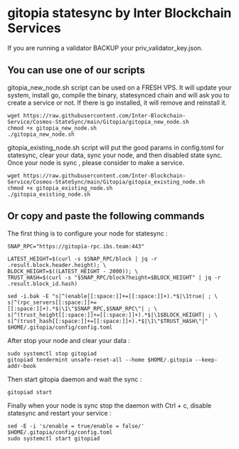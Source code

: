 # gitopia statesync by Inter Blockchain Services

If you are running a validator BACKUP your priv_validator_key.json.

## You can use one of our scripts

gitopia_new_node.sh script can be used on a FRESH VPS. It will update your system, install go, compile the binary, statesynced chain and will ask you to create a service or not. If there is go installed, it will remove and reinstall it.

```
wget https://raw.githubusercontent.com/Inter-Blockchain-Service/Cosmos-StateSync/main/Gitopia/gitopia_new_node.sh
chmod +x gitopia_new_node.sh
./gitopia_new_node.sh
```

gitopia_existing_node.sh script will put the good params in config.toml for statesync, clear your data, sync your node, and then disabled state sync. Once your node is sync , please consider to make a service.

```
wget https://raw.githubusercontent.com/Inter-Blockchain-Service/Cosmos-StateSync/main/Gitopia/gitopia_existing_node.sh
chmod +x gitopia_existing_node.sh
./gitopia_existing_node.sh
```

## Or copy and paste the following commands

The first thing is to configure your node for statesync :

```
SNAP_RPC="https://gitopia-rpc.ibs.team:443"

LATEST_HEIGHT=$(curl -s $SNAP_RPC/block | jq -r .result.block.header.height); \
BLOCK_HEIGHT=$((LATEST_HEIGHT - 2000)); \
TRUST_HASH=$(curl -s "$SNAP_RPC/block?height=$BLOCK_HEIGHT" | jq -r .result.block_id.hash)

sed -i.bak -E "s|^(enable[[:space:]]+=[[:space:]]+).*$|\1true| ; \
s|^(rpc_servers[[:space:]]+=[[:space:]]+).*$|\1\"$SNAP_RPC,$SNAP_RPC\"| ; \
s|^(trust_height[[:space:]]+=[[:space:]]+).*$|\1$BLOCK_HEIGHT| ; \
s|^(trust_hash[[:space:]]+=[[:space:]]+).*$|\1\"$TRUST_HASH\"|" $HOME/.gitopia/config/config.toml
```

After stop your node and clear your data :

```
sudo systemctl stop gitopiad
gitopiad tendermint unsafe-reset-all --home $HOME/.gitopia --keep-addr-book
```

Then start gitopia daemon and wait the sync :

```
gitopiad start
```

Finally when your node is sync stop the daemon with Ctrl + c, disable statesync and restart your service :

```
sed -E -i 's/enable = true/enable = false/' $HOME/.gitopia/config/config.toml
sudo systemctl start gitopiad
```
